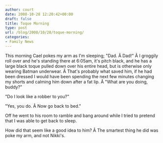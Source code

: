 ```yaml
---
author: court
date: 2008-10-28 12:20:42+00:00
draft: false
title: Toque Morning
type: post
url: /blog/2008/10/28/toque-morning/
categories:
- Family News
---
```


This morning Cael pokes my arm as I'm sleeping; "Dad. Â Dad!" Â I groggily roll over and he's standing there at 6:05am, it's pitch black, and he has a large black toque pulled down over his entire head, but is otherwise only wearing Batman underwear. Â That's probably what saved him, if he had been dressed I would have been spending the next few minutes changing my shorts and calming him down after a fat lip. Â "What are you doing, buddy?"

"Do I look like a robber to you?"

"Yes, you do. Â Now go back to bed."

Off he went to his room to ramble and bang around while I tried to pretend that I was able to get back to sleep.

How did that seem like a good idea to him? Â The smartest thing he did was poke my arm, and not Nikki's.

